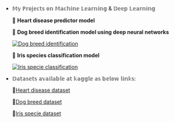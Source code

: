 - 𝕄𝕪 ℙ𝕣𝕠𝕛𝕖𝕔𝕥𝕤 𝕠𝕟 𝕄𝕒𝕔𝕙𝕚𝕟𝕖 𝕃𝕖𝕒𝕣𝕟𝕚𝕟𝕘 & 𝔻𝕖𝕖𝕡 𝕃𝕖𝕒𝕣𝕟𝕚𝕟𝕘


  📌 **Heart disease predictor model**

  📌 **Dog breed identification model using deep neural networks**
  
   [![Dog breed identification][2.2]][2]

  📌 **Iris species classification model**
  
  [![Iris specie classification ][1.2]][1]
  

<!-- Icons -->

[1.2]: https://img.icons8.com/doodle/2x/flower.png (Iris specie classification icon without padding)
[2.2]: https://img.icons8.com/color/2x/dog.png (Dog breed identification icon without padding)

<!-- Links to your social media accounts -->

[1]: https://github.com/srilakshmi0411/machine_learning-repo/blob/master/Iris%20species%20predictor.ipynb
[2]: https://github.com/srilakshmi0411/machine_learning-repo/blob/master/Dog_predictor.ipynb


- 𝔻𝕒𝕥𝕒𝕤𝕖𝕥𝕤 𝕒𝕧𝕒𝕚𝕝𝕒𝕓𝕝𝕖 𝕒𝕥 𝕜𝕒𝕘𝕘𝕝𝕖 𝕒𝕤 𝕓𝕖𝕝𝕠𝕨 𝕝𝕚𝕟𝕜𝕤:

    🔗[Heart disease dataset](https://www.kaggle.com/ronitf/heart-disease-uci)

    🔗[Dog breed dataset](https://www.kaggle.com/c/dog-breed-identification/data?select=test)

    🔗[Iris specie dataset](https://www.kaggle.com/uciml/iris)
